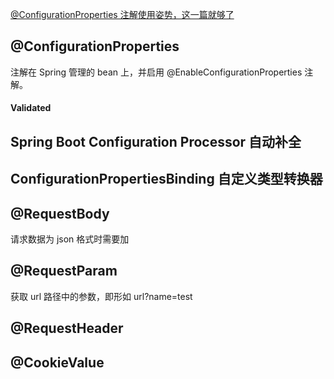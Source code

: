 [@ConfigurationProperties 注解使用姿势，这一篇就够了](https://blog.csdn.net/yusimiao/article/details/97622666)
## @ConfigurationProperties
注解在 Spring 管理的 bean 上，并启用 @EnableConfigurationProperties 注解。

#### Validated

## Spring Boot Configuration Processor 自动补全

## ConfigurationPropertiesBinding 自定义类型转换器

## @RequestBody
请求数据为 json 格式时需要加

## @RequestParam
获取 url 路径中的参数，即形如 url?name=test

## @RequestHeader

## @CookieValue